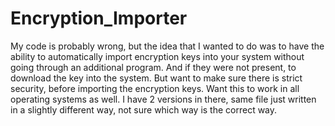 # Encryption_Importer

My code is probably wrong, but the idea that I wanted to do was to have the ability to automatically import encryption keys into your system without going through an additional program. And if they were not present, to download the key into the system. But want to make sure there is strict security, before importing the encryption keys. Want this to work in all operating systems as well. I have 2 versions in there, same file just written in a slightly different way, not sure which way is the correct way.

